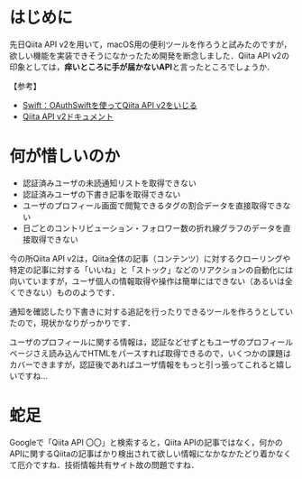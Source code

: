 <!-- title:Qiita API v2 の惜しいところ -->
# はじめに
先日Qiita API v2を用いて，macOS用の便利ツールを作ろうと試みたのですが，欲しい機能を実装できそうになかったため開発を断念しました．Qiita API v2の印象としては，**痒いところに手が届かないAPI**と言ったところでしょうか．

【参考】
- [Swift：OAuthSwiftを使ってQiita API v2をいじる](https://qiita.com/Kyome/items/be7b2cdd321fbab2a0db)
- [Qiita API v2ドキュメント](https://qiita.com/api/v2/docs#%E3%83%A6%E3%83%BC%E3%82%B6)

# 何が惜しいのか
- 認証済みユーザの未読通知リストを取得できない
- 認証済みユーザの下書き記事を取得できない
- ユーザのプロフィール画面で閲覧できるタグの割合データを直接取得できない
- 日ごとのコントリビューション・フォロワー数の折れ線グラフのデータを直接取得できない

今の所Qiita API v2は，Qiita全体の記事（コンテンツ）に対するクローリングや特定の記事に対する「いいね」と「ストック」などのリアクションの自動化には向いていますが，ユーザ個人の情報取得や操作は簡単にはできない（あるいは全くできない）もののようです．

通知を確認したり下書きに対する追記を行ったりできるツールを作ろうとしていたので，現状かなりがっかりです．

ユーザのプロフィールに関する情報は，認証などせずともユーザのプロフィールページさえ読み込んでHTMLをパースすれば取得できるので，いくつかの課題はカバーできますが，認証後であればユーザ情報をもっと引っ張ってこれると嬉しいですね...

# 蛇足
Googleで「Qiita API 〇〇」と検索すると，Qiita APIの記事ではなく，何かのAPIに関するQiitaの記事ばかり検出されて欲しい情報になかなかたどり着かなくて厄介ですね．技術情報共有サイト故の問題ですね．

